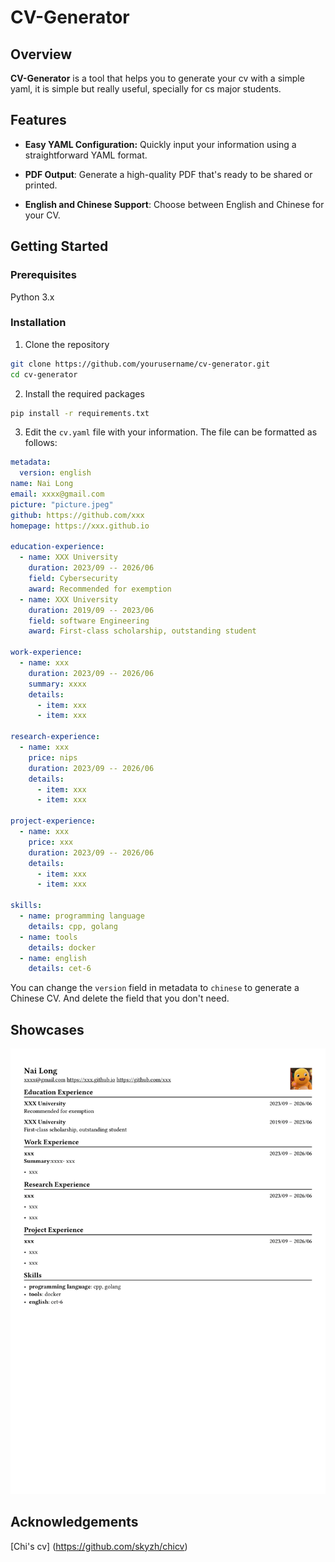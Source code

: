 # CV-Generator

## Overview

**CV-Generator** is a tool that helps you to generate your cv with a simple yaml, it is simple but really useful, specially for cs major students.


## Features

- **Easy YAML Configuration:** Quickly input your information using a straightforward YAML format.

- **PDF Output**: Generate a high-quality PDF that's ready to be shared or printed.

- **English and Chinese Support**: Choose between English and Chinese for your CV.

## Getting Started

### Prerequisites
Python 3.x
### Installation
1. Clone the repository
```bash
git clone https://github.com/yourusername/cv-generator.git
cd cv-generator
```
2. Install the required packages
```bash
pip install -r requirements.txt
```
3. Edit the `cv.yaml` file with your information. The file can be formatted as follows:
```yaml
metadata:
  version: english
name: Nai Long
email: xxxx@gmail.com
picture: "picture.jpeg"
github: https://github.com/xxx
homepage: https://xxx.github.io

education-experience:
  - name: XXX University
    duration: 2023/09 -- 2026/06
    field: Cybersecurity
    award: Recommended for exemption
  - name: XXX University
    duration: 2019/09 -- 2023/06
    field: software Engineering
    award: First-class scholarship, outstanding student

work-experience:
  - name: xxx
    duration: 2023/09 -- 2026/06
    summary: xxxx
    details:
      - item: xxx
      - item: xxx

research-experience:
  - name: xxx
    price: nips
    duration: 2023/09 -- 2026/06
    details:
      - item: xxx
      - item: xxx

project-experience:
  - name: xxx
    price: xxx
    duration: 2023/09 -- 2026/06
    details:
      - item: xxx
      - item: xxx

skills:
  - name: programming language
    details: cpp, golang
  - name: tools
    details: docker
  - name: english
    details: cet-6
```
You can change the `version` field in metadata to `chinese` to generate a Chinese CV. And delete the field that you don't need.

## Showcases
![Preview](resume.png)

## Acknowledgements

[Chi's cv] (https://github.com/skyzh/chicv)